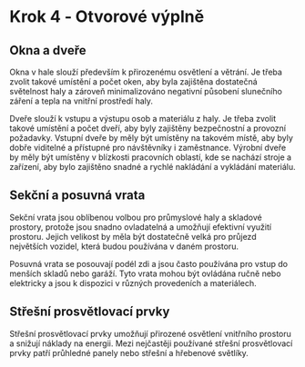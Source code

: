 
# Krok 4 ‐ Otvorové výplně

## Okna a dveře
Okna v hale slouží především k přirozenému osvětlení a větrání. Je třeba zvolit takové umístění a počet oken, aby byla zajištěna dostatečná světelnost haly a zároveň minimalizováno negativní působení slunečního záření a tepla na vnitřní prostředí haly.

Dveře slouží k vstupu a výstupu osob a materiálu z haly. Je třeba zvolit takové umístění a počet dveří, aby byly zajištěny bezpečnostní a provozní požadavky. Vstupní dveře by měly být umístěny na takovém místě, aby byly dobře viditelné a přístupné pro návštěvníky i zaměstnance. Výrobní dveře by měly být umístěny v blízkosti pracovních oblastí, kde se nachází stroje a zařízení, aby bylo zajištěno snadné a rychlé nakládání a vykládání materiálu.

## Sekční a posuvná vrata
Sekční vrata jsou oblíbenou volbou pro průmyslové haly a skladové prostory, protože jsou snadno ovladatelná a umožňují efektivní využití prostoru. Jejich velikost by měla být dostatečně velká pro průjezd největších vozidel, která budou používána v daném prostoru.

Posuvná vrata se posouvají podél zdi a jsou často používána pro vstup do menších skladů nebo garáží. Tyto vrata mohou být ovládána ručně nebo elektricky a jsou k dispozici v různých provedeních a materiálech.

## Střešní prosvětlovací prvky
Střešní prosvětlovací prvky umožňují přirozené osvětlení vnitřního prostoru a snižují náklady na energii. Mezi nejčastěji používané střešní prosvětlovací prvky patří průhledné panely nebo střešní a hřebenové světlíky.
